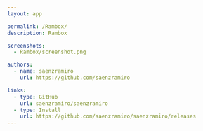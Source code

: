 ```yaml
---
layout: app

permalink: /Rambox/
description: Rambox

screenshots:
  - Rambox/screenshot.png

authors:
  - name: saenzramiro
    url: https://github.com/saenzramiro

links:
  - type: GitHub
    url: saenzramiro/saenzramiro
  - type: Install
    url: https://github.com/saenzramiro/saenzramiro/releases
---
```

